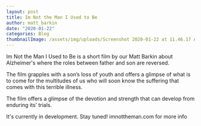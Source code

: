 ```yaml
---
layout: post
title: Im Not the Man I Used to Be
author: matt_barkin
date: "2020-01-22"
categories: Blog
thumbnailImage: /assets/img/uploads/Screenshot 2020-01-22 at 11.46.17 AM.png
---
```


Im Not the Man I Used to Be is a short film by our Matt Barkin about Alzheimer's where the roles between father and son are reversed.

The film grapples with a son’s loss of youth and offers a glimpse of what is to come for the multitudes of us who will soon know the suffering that comes with this terrible illness.

The film offers a glimpse of the devotion and strength that can develop from enduring its’ trials.

It's currently in development. Stay tuned! imnottheman.com for more info

